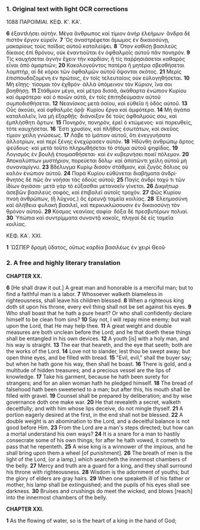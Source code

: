 ### 1. Original text with light OCR corrections

1088                               ΠΑΡΟΙΜΙΑΙ.                       ΚΕΦ. Κʹ. ΚΑʹ.

**6** ἐξαντλήσει αὐτήν. Μέγα ἄνθρωπος καὶ τίμιον ἀνὴρ ἐλεήμων· ἄνδρα δὲ πιστὸν ἔργον εὑρεῖν.
**7** Ὅς ἀναστρέφεται ἄμωμος ἐν δικαιοσύνῃ, μακαρίους τοὺς παῖδας αὐτοῦ καταλείψει.
**8** Ὅταν καθίσῃ βασιλεὺς δίκαιος ἐπὶ θρόνου, οὐκ ἐναντιοῦται ἐν ὀφθαλμοῖς αὐτοῦ πᾶν πονηρόν.
**9** Τίς καυχήσεται ἁγνὴν ἔχειν τὴν καρδίαν; ἢ τίς παῤῥησιάσεται καθαρὸς εἶναι ἀπὸ ἁμαρτιῶν;
**20** Κακολογοῦντος πατέρα ἢ μητέρα σβεσθήσεται λαμπτήρ, αἱ δὲ κόραι τῶν ὀφθαλμῶν αὐτοῦ ὄψονται σκότος.
**21** Μερίς ἐπισπουδαζομένη ἐν πρώτοις, ἐν τοῖς τελευταίοις οὐκ εὐλογηθήσεται.
**10** Μὴ εἴπῃς· τίσομαι τὸν ἐχθρόν· ἀλλὰ ὑπόμεινον τὸν Κύριον, ἵνα σοι βοηθήσῃ.
**11** Στάθμιον μέγα, καὶ μέτρα δισσά, ἀκάθαρτα ἐνώπιον Κυρίου καὶ ἀμφότερα· καὶ ὁ ποιῶν αὐτά, ἐν τοῖς ἐπιτηδεύμασιν αὐτοῦ συμποδισθήσεται.
**12** Νεανίσκος μετὰ ὁσίου, καὶ εὐθεῖα ἡ ὁδὸς αὐτοῦ.
**13** Οὖς ἀκούει, καὶ ὀφθαλμὸς ὁρᾷ· Κυρίου ἔργα καὶ ἀμφότερα.
**14** Μὴ ἀγάπα καταλαλεῖν, ἵνα μὴ ἐξαρθῇς· διάνοιξον δὲ τοὺς ὀφθαλμούς σου, καὶ ἐμπλήσθητι ἄρτων.
**15** Πονηρόν, πονηρόν, ἐρεῖ ὁ κτώμενος· καὶ πορευθείς, τότε καυχήσεται.
**16** Ἔστι χρυσίον, καὶ πλῆθος ἐσωτάτων, καὶ σκεῦος τίμιον χείλη γνώσεως.
**17** Λάβε τὸ ἱμάτιον αὐτοῦ, ὅτι ἐνεγγυήσατο ἀλλοτρίων, καὶ περὶ ξένης ἐνεχύρασεν αὐτόν.
**18** Ἡδύνθη ἀνθρώπῳ ἄρτος ψεύδους· καὶ μετὰ τοῦτο πληρωθήσεται τὸ στόμα αὐτοῦ ψηφίδος.
**19** Λογισμὸς ἐν βουλῇ ἑτοιμασθήσεται· καὶ ἐν κυβερνήσει ποιεῖ πόλεμον.
**20** Ἀποκαλύπτων μυστήριον, πορεύεται δόλῳ· καὶ ἀπατῶντι χείλη αὐτοῦ μὴ συναναμίγνυ.
**23** Βδέλυγμα Κυρίῳ δισσὸν στάθμιον, καὶ ζυγὸς δόλιος οὐ καλὸν ἐνώπιον αὐτοῦ.
**24** Παρὰ Κυρίου εὐθύνεται διαβήματα ἀνδρί· θνητὸς δὲ πῶς ἂν νοήσαι τὰς ὁδοὺς αὐτοῦ;
**25** Παγὶς ἀνδρὶ ταχύ τι τῶν ἰδίων ἁγιάσαι· μετὰ γὰρ τὸ εὔξασθαι μετανοεῖν γίνεται.
**26** Δικμήτωρ ἀσεβῶν βασιλεὺς σοφὸς, καὶ ἐπιβαλεῖ αὐτοῖς τροχόν.
**27** Φῶς Κυρίου πνοὴ ἀνθρώπων, (ἢ λύχνος.) ὃς ἐρευνᾷ ταμεῖα κοιλίας.
**28** Ἐλεημοσύνη καὶ ἀλήθεια φυλακὴ βασιλεῖ, καὶ περικυκλώσουσιν ἐν δικαιοσύνῃ τὸν θρόνον αὐτοῦ.
**29** Κόσμος νεανίαις σοφία· δόξα δὲ πρεσβυτέρων πολιαί.
**30** Ὑπώπια καὶ συντρίμματα συναντᾷ κακοῖς, πληγαὶ δὲ εἰς ταμεῖα κοιλίας.

ΚΕΦ. ΚΑ΄. ΧΧΙ.

**1** ὭΣΠΕΡ δρομὴ ὕδατος, οὕτως καρδία βασιλέως ἐν χειρὶ Θεοῦ·

### 2. A free and highly literary translation

**CHAPTER XX.**

**6** [He shall draw it out.] A great man and honorable is a merciful man; but to find a faithful man is a labor.
**7** Whosoever walketh blameless in righteousness, shall leave his children blessed.
**8** When a righteous king doth sit upon his throne, every evil thing shall not be set against his eyes.
**9** Who shall boast that he hath a pure heart? Or who shall confidently declare himself to be clean from sins?
**10** Say not, I will repay mine enemy; but wait upon the Lord, that He may help thee.
**11** A great weight and double measures are both unclean before the Lord; and he that doeth these things shall be entangled in his own devices.
**12** A youth [is] with a holy man, and his way is straight.
**13** The ear that heareth, and the eye that seeth; both are the works of the Lord.
**14** Love not to slander, lest thou be swept away; but open thine eyes, and be filled with bread.
**15** "Evil, evil," shall the buyer say; but when he hath gone his way, then shall he boast.
**16** There is gold, and a multitude of hidden treasures; and a precious vessel are the lips of knowledge.
**17** Take his garment, because he hath been surety for strangers; and for an alien woman hath he pledged himself.
**18** The bread of falsehood hath been sweetened to a man; but after this, his mouth shall be filled with gravel.
**19** Counsel shall be prepared by deliberation; and by wise governance doth one make war.
**20** He that revealeth a secret, walketh deceitfully; and with him whose lips deceive, do not mingle thyself.
**21** A portion eagerly desired at the first, in the end shall not be blessed.
**22** A double weight is an abomination to the Lord, and a deceitful balance is not good before Him.
**23** From the Lord are a man's steps directed; but how can a mortal understand his own ways?
**24** It is a snare for a man to hastily consecrate some of his own things; for after he hath vowed, it cometh to pass that he repenteth.
**25** A wise king is a winnower of the impious, and he shall bring upon them a wheel [of punishment].
**26** The breath of men is the light of the Lord, (or a lamp,) which searcheth the innermost chambers of the belly.
**27** Mercy and truth are a guard for a king, and they shall surround his throne with righteousness.
**28** Wisdom is the adornment of youths; but the glory of elders are gray hairs.
**29** When one speaketh ill of his father or mother, his lamp shall be extinguished; and the pupils of his eyes shall see darkness.
**30** Bruises and crushings do meet the wicked, and blows [reach] into the innermost chambers of the belly.

**CHAPTER XXI.**

**1** As the flowing of water, so is the heart of a king in the hand of God;